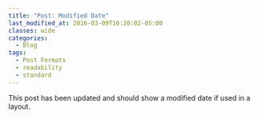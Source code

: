 ```yaml
---
title: "Post: Modified Date"
last_modified_at: 2016-03-09T16:20:02-05:00
classes: wide
categories:
  - Blog
tags:
  - Post Formats
  - readability
  - standard
---
```


This post has been updated and should show a modified date if used in a layout.

